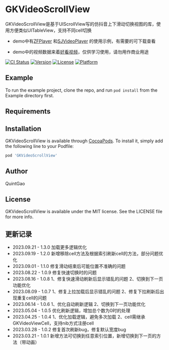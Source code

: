 # GKVideoScrollView

GKVideoScrollView是基于UIScrollView写的仿抖音上下滑动切换视图的库，使用方便类似UITableView，支持不同cell切换

- demo中有[ZFPlayer](https://github.com/renzifeng/ZFPlayer) 和[SJVideoPlayer](https://github.com/changsanjiang/SJVideoPlayer) 的使用示例，有需要的可下载查看

- demo中的视频数据来着[好看视频](https://haokan.baidu.com/)，仅供学习使用，请勿用作商业用途

[![CI Status](https://img.shields.io/travis/QuintGao/GKVideoScrollView.svg?style=flat)](https://travis-ci.org/QuintGao/GKVideoScrollView)
[![Version](https://img.shields.io/cocoapods/v/GKVideoScrollView.svg?style=flat)](https://cocoapods.org/pods/GKVideoScrollView)
[![License](https://img.shields.io/cocoapods/l/GKVideoScrollView.svg?style=flat)](https://cocoapods.org/pods/GKVideoScrollView)
[![Platform](https://img.shields.io/cocoapods/p/GKVideoScrollView.svg?style=flat)](https://cocoapods.org/pods/GKVideoScrollView)

## Example

To run the example project, clone the repo, and run `pod install` from the Example directory first.

## Requirements

## Installation

GKVideoScrollView is available through [CocoaPods](https://cocoapods.org). To install
it, simply add the following line to your Podfile:

```ruby
pod 'GKVideoScrollView'
```

## Author

QuintGao

## License

GKVideoScrollView is available under the MIT license. See the LICENSE file for more info.

## 更新记录

* 2023.09.21 - 1.3.0 加载更多逻辑优化
* 2023.09.19 - 1.2.0 新增移除cell方法及根据索引刷新cell的方法，部分问题优化
* 2023.09.01 - 1.1.0 修复滑动结束后可能位置不准确的问题
* 2023.08.22 - 1.0.9 修复快速切换时的问题
* 2023.08.16 - 1.0.8 1、修复快速滑动刷新后显示错乱的问题 2、切换到下一页功能优化
* 2023.08.09 - 1.0.7 1、修复上拉加载后显示错乱的问题 2、修复下拉刷新后出现重复cell的问题
* 2023.06.14 - 1.0.6 1、优化自动刷新逻辑 2、切换到下一页功能优化
* 2023.05.04 - 1.0.5 优化刷新逻辑，增加总个数为0时的处理
* 2023.04.25 - 1.0.4 1、优化加载逻辑，避免多次加载 2、cell需继承GKVideoViewCell，支持nib方式注册cell
* 2023.03.28 - 1.0.2 修复首次刷新bug，修复默认宽度bug
* 2023.03.21 - 1.0.1 新增方法可切换到任意索引位置，新增切换到下一页的方法（带动画）
